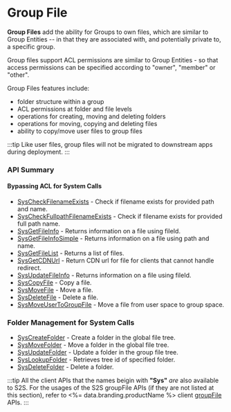 # Group File





**Group Files** add the ability for Groups to own files, which are similar to Group Entities -- in that they are associated with, and potentially private to, a specific group.

Group files support ACL permissions are similar to Group Entities - so that access permissions can be specified according to "owner", "member" or "other".

Group Files features include:

* folder structure within a group
* ACL permissions at folder and file levels
* operations for creating, moving and deleting folders
* operations for moving, copying and deleting files
* ability to copy/move user files to group files
  
:::tip
Like user files, group files will not be migrated to downstream apps during deployment.
:::

### API Summary

#### Bypassing ACL for System Calls
* [SysCheckFilenameExists](/api/capi/groupfile/syscheckfilenameexists) - Check if filename exists for provided path and name.
* [SysCheckFullpathFilenameExists](/api/capi/groupfile/syscheckfullpathfilenameexists) - Check if filename exists for provided full path name.
* [SysGetFileInfo](/api/capi/groupfile/sysgetfileinfo) - Returns information on a file using fileId.
* [SysGetFileInfoSimple](/api/capi/groupfile/sysgetfileinfosimple) - Returns information on a file using path and name.
* [SysGetFileList](/api/capi/groupfile/sysgetfilelist) - Returns a list of files.
* [SysGetCDNUrl](/api/capi/groupfile/sysgetcdnurl) - Return CDN url for file for clients that cannot handle redirect.
* [SysUpdateFileInfo](/api/capi/groupfile/sysupdatefileinfo) - Returns information on a file using fileId.
* [SysCopyFile](/api/capi/groupfile/syscopyfile) - Copy a file.
* [SysMoveFile](/api/capi/groupfile/sysmovefile) - Move a file.
* [SysDeleteFile](/api/capi/groupfile/sysdeletefile) - Delete a file.
* [SysMoveUserToGroupFile](/api/capi/groupfile/sysmoveusertogroupfile) - Move a file from user space to group space.

### Folder Management for System Calls
* [SysCreateFolder](/api/capi/groupfile/syscreatefolder) - Create a folder in the global file tree.
* [SysMoveFolder](/api/capi/groupfile/sysmovefolder) - Move a folder in the global file tree.
* [SysUpdateFolder](/api/capi/groupfile/sysupdatefolder) - Update a folder in the group file tree.
* [SysLookupFolder](/api/capi/groupfile/syslookupfolder) - Retrieves tree id of specified folder.
* [SysDeleteFolder](/api/capi/groupfile/sysdeletefolder) - Delete a folder.

:::tip
All the client APIs that the names beigin with <strong>"Sys"</strong> <em>are</em> also available to S2S. 
For the usages of the S2S groupFile APIs (if they are not listed at this section),
refer to <%= data.branding.productName %> client [groupFile](/api/capi/groupfile) APIs.
:::

<DocCardList />